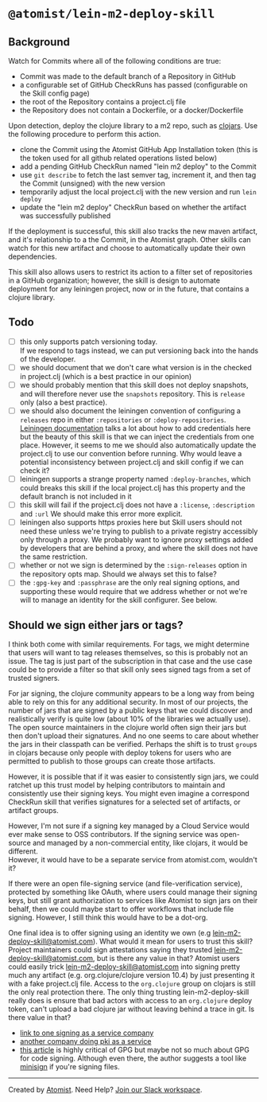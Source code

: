 # `@atomist/lein-m2-deploy-skill`

## Background

Watch for Commits where all of the following conditions are true:

-   Commit was made to the default branch of a Repository in GitHub
-   a configurable set of GitHub CheckRuns has passed (configurable on the Skill
    config page)
-   the root of the Repository contains a project.clj file
-   the Repository does not contain a Dockerfile, or a docker/Dockerfile

Upon detection, deploy the clojure library to a m2 repo, such as
[clojars](https://clojars.org). Use the following procedure to perform this
action.

-   clone the Commit using the Atomist GitHub App Installation token (this is
    the token used for all github related operations listed below)
-   add a pending GitHub CheckRun named "lein m2 deploy" to the Commit
-   use `git describe` to fetch the last semver tag, increment it, and then tag
    the Commit (unsigned) with the new version
-   temporarily adjust the local project.clj with the new version and run
    `lein deploy`
-   update the "lein m2 deploy" CheckRun based on whether the artifact was
    successfully published

If the deployment is successful, this skill also tracks the new maven artifact,
and it's relationship to a the Commit, in the Atomist graph. Other skills can
watch for this new artifact and choose to automatically update their own
dependencies.

This skill also allows users to restrict its action to a filter set of
repositories in a GitHub organization; however, the skill is design to automate
deployment for any leiningen project, now or in the future, that contains a
clojure library.

## Todo

-   [ ] this only supports patch versioning today.  
         If we respond to tags instead, we can put versioning back into the hands
        of the developer.
-   [ ] we should document that we don't care what version is in the checked in
        project.clj (which is a best practice in our opinion)
-   [ ] we should probably mention that this skill does not deploy snapshots,
        and will therefore never use the `snapshots` repository. This is
        `release` only (also a best practice).
-   [ ] we should also document the leiningen convention of configuring a
        `releases` repo in either `:repositories` or `:deploy-repositories`.  
         [Leiningen documentation](https://github.com/technomancy/leiningen/blob/master/doc/DEPLOY.md)
        talks a lot about how to add credentials here but the beauty of this skill
        is that we can inject the credentials from one place. However, it seems to
        me we should also automatically update the project.clj to use our convention
        before running. Why would leave a potential inconsistency between project.clj
        and skill config if we can check it?
-   [ ] leiningen supports a strange property named `:deploy-branches`, which
        could breaks this skill if the local project.clj has this property and
        the default branch is not included in it
-   [ ] this skill will fail if the project.clj does not have a `:license`,
        `:description` and `:url` We should make this error more explicit.
-   [ ] leiningen also supports https proxies here but Skill users should not
        need these unless we're trying to publish to a private registry
        accessibly only through a proxy. We probably want to ignore proxy
        settings added by developers that are behind a proxy, and where the
        skill does not have the same restriction.
-   [ ] whether or not we sign is determined by the `:sign-releases` option in
        the repository opts map. Should we always set this to false?
-   [ ] the `:gpg-key` and `:passphrase` are the only real signing options, and
        supporting these would require that we address whether or not we're will
        to manage an identity for the skill configurer. See below.

## Should we sign either jars or tags?

I think both come with similar requirements. For tags, we might determine that
users will want to tag releases themselves, so this is probably not an issue.
The tag is just part of the subscription in that case and the use case could be
to provide a filter so that skill only sees signed tags from a set of trusted
signers.

For jar signing, the clojure community appears to be a long way from being able
to rely on this for any additional security. In most of our projects, the number
of jars that are signed by a public keys that we could discover and
realistically verify is quite low (about 10% of the libraries we actually use).
The open source maintainers in the clojure world often sign their jars but then
don't upload their signatures. And no one seems to care about whether the jars
in their classpath can be verified. Perhaps the shift is to trust `group`s in
clojars because only people with deploy tokens for users who are permitted to
publish to those groups can create those artifacts.

However, it is possible that if it was easier to consistently sign jars, we
could ratchet up this trust model by helping contributors to maintain and
consistently use their signing keys. You might even imagine a correspond
CheckRun skill that verifies signatures for a selected set of artifacts, or
artifact groups.

However, I'm not sure if a signing key managed by a Cloud Service would ever
make sense to OSS contributors. If the signing service was open-source and
managed by a non-commercial entity, like clojars, it would be different.  
However, it would have to be a separate service from atomist.com, wouldn't it?

If there were an open file-signing service (and file-verification service),
protected by something like OAuth, where users could manage their signing keys,
but still grant authorization to services like Atomist to sign jars on their
behalf, then we could maybe start to offer workflows that include file signing.
However, I still think this would have to be a dot-org.

One final idea is to offer signing using an identity we own (e.g
lein-m2-deploy-skill@atomist.com). What would it mean for users to trust this
skill? Project maintainers could sign attestations saying they trusted
lein-m2-deploy-skill@atomist.com, but is there any value in that? Atomist users
could easily trick lein-m2-deploy-skill@atomist.com into signing pretty much any
artifact (e.g. org.clojure/clojure version 10.4) by just presenting it with a
fake project.clj file. Access to the `org.clojure` group on clojars is still the
only real protection there. The only thing trusting lein-m2-deploy-skill really
does is ensure that bad actors with access to an `org.clojure` deploy token,
can't upload a bad clojure jar without leaving behind a trace in git. Is there
value in that?

-   [link to one signing as a service company](https://about.signpath.io/documentation/signing-code#)
-   [another company doing pki as a service](https://www.keyfactor.com/business-need/accelerate-devops-security/)
-   [this article](https://latacora.micro.blog/2019/07/16/the-pgp-problem.html)
    is highly critical of GPG but maybe not so much about GPG for code signing.
    Although even there, the author suggests a tool like
    [minisign](https://jedisct1.github.io/minisign/) if you're signing files.

---

Created by [Atomist][atomist]. Need Help? [Join our Slack workspace][slack].

[atomist]: https://atomist.com/ "Atomist - How Teams Deliver Software"
[slack]: https://join.atomist.com/ "Atomist Community Slack"
